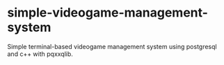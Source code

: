 # simple-videogame-management-system

Simple terminal-based videogame management system using postgresql and c++ with pqxxqlib.
